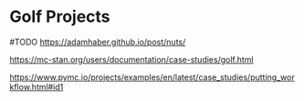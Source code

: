 # Golf Projects

#TODO
https://adamhaber.github.io/post/nuts/

https://mc-stan.org/users/documentation/case-studies/golf.html

https://www.pymc.io/projects/examples/en/latest/case_studies/putting_workflow.html#id1

